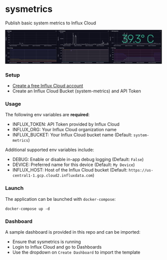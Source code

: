# sysmetrics

Publish basic system metrics to Influx Cloud

![sysmetrics](sysmetrics.png)

### Setup

- [Create a free Influx Cloud account](https://cloud2.influxdata.com/signup)
- Create an Influx Cloud Bucket (system-metrics) and API Token

### Usage

The following env variables are **required**:

- INFLUX_TOKEN: API Token provided by Influx Cloud
- INFLUX_ORG: Your Influx Cloud organization name
- INFLUX_BUCKET: Your Influx Cloud bucket name (Default: `system-metrics`)

Additional supported env variables include:

- DEBUG: Enable or disable in-app debug logging (Default: `False`)
- DEVICE: Preferred name for this device (Default: `My Device`)
- INFLUX_HOST: Host of the Influx Cloud bucket (Default: `https://us-central1-1.gcp.cloud2.influxdata.com`)

### Launch

The application can be launched with `docker-compose`:

```
docker-compose up -d
```

### Dashboard

A sample dashboard is provided in this repo and can be imported:

- Ensure that sysmetrics is running
- Login to Influx Cloud and go to Dashboards
- Use the dropdown on `Create Dashboard` to import the template